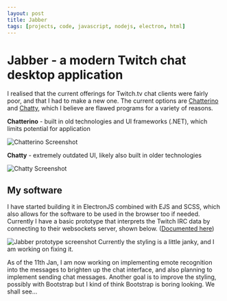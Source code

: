 ```yaml
---
layout: post
title: Jabber
tags: [projects, code, javascript, nodejs, electron, html]
---
```

# Jabber - a modern Twitch chat desktop application

I realised that the current offerings for Twitch.tv chat clients were fairly poor, and that I had to make a new one. The current options are [Chatterino](https://chatterino.com/) and [Chatty](http://chatty.github.io/), which I believe are flawed programs for a variety of reasons.

**Chatterino** - built in old technologies and UI frameworks (.NET), which limits potential for application

![Chatterino Screenshot](https://chatterino.com/img/screenshot-3.png)

**Chatty** - extremely outdated UI, likely also built in older technologies

![Chatty Screenshot](http://chatty.github.io/img/stuff.png)

## My software
I have started building it in ElectronJS combined with EJS and SCSS, which also allows for the software to be used in the browser too if needed. Currently I have a basic prototype that interprets the Twitch IRC data by connecting to their websockets server, shown below. ([Documented here](https://dev.twitch.tv/docs/irc)) 

![Jabber prototype screenshot](../assets/img/jabber-proto.PNG)
Currently the styling is a little janky, and I am working on fixing it.

As of the 11th Jan, I am now working on implementing emote recognition into the messages to brighten up the chat interface, and also planning to implement sending chat messages. Another goal is to improve the styling, possibly with Bootstrap but I kind of think Bootstrap is boring looking. We shall see...
